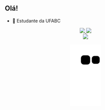 ## Olá!

- 🌱 Estudante da UFABC

<div align="center">
  <a href="https://github.com/AndreMarques2002">
  <img height="150cm" src="https://github-readme-stats.vercel.app/api?username=AndreMarques2002&show_icons=true&theme=codeSTACKr&include_all_commits=true&count_private=true"/>
  <img height="150cm" src="https://github-readme-stats.vercel.app/api/top-langs/?username=AndreMarques2002&layout=compact&langs_count=16&theme=codeSTACKr"/>
</div>


<div align="center"> 
  <a href="https://www.linkedin.com/in/andré-marques-da-silva-ba4a761a1" target="_blank"><img src="https://img.shields.io/badge/-LinkedIn-%230077B5?style=for-the-badge&logo=linkedin&logoColor=white" target="_blank"></a> 
</div>

<div align="center">
  
  ![Snake animation](https://github.com/AndreMarques2002/AndreMarques2002/blob/output/github-contribution-grid-snake.svg)
  
</div>
